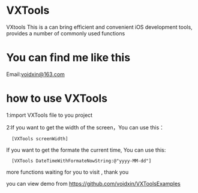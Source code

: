 # VXTools
VXtools
This is a can bring efficient and convenient iOS development tools, provides a number of commonly used functions

# You can find me like this
Email:voidxin@163.com


# how to use VXTools

1:import VXTools file to you project

2:If you want to get the width of the screen，You can use this：
```
  [VXTools screenWidth]
```
If you want to get the formate the current time, You can use this:
```
  [VXTools DateTimeWithFormateNowString:@"yyyy-MM-dd"]
``` 
more functions waiting for you to visit , thank you 


you can view demo from https://github.com/voidxin/VXToolsExamples
  
